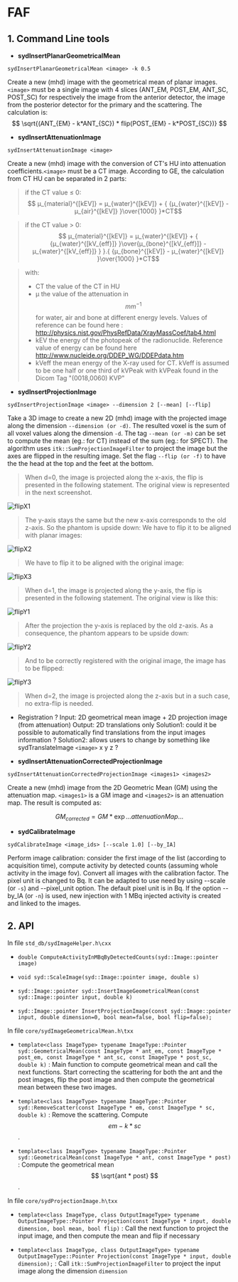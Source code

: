 # FAF

## 1. Command Line tools


- **sydInsertPlanarGeometricalMean**

`sydInsertPlanarGeometricalMean <image> -k 0.5`

Create a new (mhd) image with the geometrical mean of planar images. `<image>`  must be a single image with 4 slices (ANT_EM, POST_EM, ANT_SC, POST_SC) for respectively the image from the anterior detector, the image from the posterior detector for the primary and the scattering. The calculation is:
$$
\sqrt{(ANT_{EM} - k*ANT_{SC}) * flip(POST_{EM} - k*POST_{SC})}
$$

- **sydInsertAttenuationImage**

`sydInsertAttenuationImage <image>`

Create a new (mhd) image with the conversion of CT's HU into attenuation coefficients.`<image>`  must be a CT image. According to GE, the calculation from CT HU can be separated in 2 parts:
 > if the CT value ≤ 0: 
$$ μ_{material}^{[kEV]} = μ_{water}^{[kEV]} + { {μ_{water}^{[kEV]} - μ_{air}^{[kEV]} }\over{1000} }*CT$$

 > if the CT value > 0:
$$ μ_{material}^{[kEV]} = μ_{water}^{[kEV]} + { {μ_{water}^{[kV_{eff}]} }\over{μ_{bone}^{[kV_{eff}]} - μ_{water}^{[kV_{eff}]} } }.{ {μ_{bone}^{[kEV]} - μ_{water}^{[kEV]} }\over{1000} }*CT$$

 > with:
 > - CT the value of the CT in HU
 > - μ the value of the attenuation in $$ mm^{-1} $$ for water, air and bone at different energy levels. Values of reference can be found here : http://physics.nist.gov/PhysRefData/XrayMassCoef/tab4.html
 > - kEV the energy of the photopeak of the radionuclide. Reference value of energy can be found here http://www.nucleide.org/DDEP_WG/DDEPdata.htm
 > - kVeff the mean energy of the X-ray used for CT. kVeff is assumed to be one half or one third of kVPeak with kVPeak found in the Dicom Tag "(0018,0060) KVP"


- **sydInsertProjectionImage**

`sydInsertProjectionImage <image> --dimension 2 [--mean] [--flip]`

Take a 3D image to create a new 2D (mhd) image with the projected image along the dimension ```--dimension (or -d)```. The resulted voxel is the sum of all voxel values along the dimension `-d`. The tag ```--mean (or -m)``` can be set to compute the mean (eg.: for CT) instead of the sum (eg.: for SPECT). The algorithm uses ```itk::SumProjectionImageFilter``` to project the image but the axes are flipped in the resulting image. Set the flag ```--flip (or -f)``` to have the the head at the top and the feet at the bottom.

> When d=0, the image is projected along the x-axis, the flip is presented in the following statement.
> The original view is represented in the next screenshot.

![flipX1](flipX1.png)

> The y-axis stays the same but the new x-axis corresponds to the old z-axis. So the phantom is upside down: We have to flip it to be aligned with planar images:

![flipX2](flipX2.png)

> We have to flip it to be aligned with the original image:

![flipX3](flipX3.png)

> When d=1, the image is projected along the y-axis, the flip is presented in the following statement.
> The original view is like this:

![flipY1](flipY1.png)

> After the projection the y-axis is replaced by the old z-axis. As a consequence, the phantom appears to be upside down:

![flipY2](flipY2.png)

> And to be correctly registered with the original image, the image has to be flipped:

![flipY3](flipY3.png)

> When d=2, the image is projected along the z-axis but in a such case, no extra-flip is needed.

- Registration ?
Input: 2D geometrical mean image + 2D projection image (from attenuation)
Output: 2D translations only
Solution1: could it be possible to automatically find translations from the input images information ? 
Solution2: allows users to change by something like sydTranslateImage `<image>` x y z ?


- **sydInsertAttenuationCorrectedProjectionImage**

`sydInsertAttenuationCorrectedProjectionImage <images1> <images2>`

Create a new (mhd) image from the 2D Geometric Mean (GM) using the attenuation map. `<images1>` is a GM image and `<images2>` is an attenuation map. The result is computed as:

$$GM_{corrected} = GM * \exp{...attenuationMap...}$$

- **sydCalibrateImage**

`sydCalibrateImage <image_ids> [--scale 1.0] [--by_IA]`

Perform image calibration: consider the first image of the list (according to
acquisition time), compute activity by detected counts (assuming whole activity
in the image fov). Convert all images with the calibration factor. The pixel
unit is changed to Bq.
It can be adapted to use need by using --scale (or `-s`) and --pixel_unit option.
The default pixel unit is in Bq. If the option --by_IA (or `-n`) is used, new injection
with 1 MBq injected activity is created and linked to the images.


## 2. API

In file `std_db/sydImageHelper.h\cxx`

- ```double ComputeActivityInMBqByDetectedCounts(syd::Image::pointer image)```

- ```void syd::ScaleImage(syd::Image::pointer image, double s)```

- ```syd::Image::pointer syd::InsertImageGeometricalMean(const syd::Image::pointer input, double k)```

- ```syd::Image::pointer InsertProjectionImage(const syd::Image::pointer input, double dimension=0, bool mean=false, bool flip=false);```


In file `core/sydImageGeometricalMean.h\txx`

- ```template<class ImageType> typename ImageType::Pointer syd::GeometricalMean(const ImageType * ant_em, const ImageType * post_em, const ImageType * ant_sc, const ImageType * post_sc, double k)``` : Main function to compute geometrical mean and call the next functions. Start correcting the scattering for both the ant and the post images, flip the post image and then compute the geometrical mean between these two images.

- ```template<class ImageType> typename ImageType::Pointer syd::RemoveScatter(const ImageType * em, const ImageType * sc, double k)``` : Remove the scattering. Compute $$ em - k*sc $$.

- ```template<class ImageType> typename ImageType::Pointer syd::GeometricalMean(const ImageType * ant, const ImageType * post)``` : Compute the geometrical mean $$ \sqrt{ant * post} $$.



In file `core/sydProjectionImage.h\txx`

- ```template<class ImageType, class OutputImageType> typename OutputImageType::Pointer Projection(const ImageType * input, double dimension, bool mean, bool flip)``` : Call the next function to project the input image, and then compute the mean and flip if necessary

- ```template<class ImageType, class OutputImageType> typename OutputImageType::Pointer Projection(const ImageType * input, double dimension);``` : 
Call ```itk::SumProjectionImageFilter``` to project the input image along the dimension `dimension`



